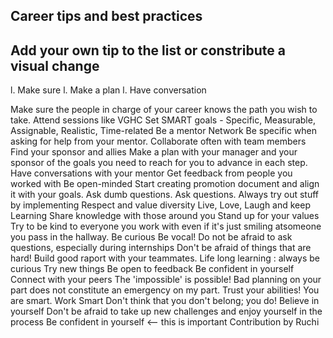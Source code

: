 ## Career tips and best practices

## Add your own tip to the list or constribute a visual change

l. Make sure
l. Make a plan
l. Have conversation

 Make sure the people in charge of your career knows the path you wish to take.
 Attend sessions like VGHC
 Set SMART goals - Specific, Measurable, Assignable, Realistic, Time-related
 Be a mentor
 Network
 Be specific when asking for help from your mentor.
 Collaborate often with team members
 Find your sponsor and allies
 Make a plan with your manager and your sponsor of the goals you need to reach for you to advance in each step.
 Have conversations with your mentor
 Get feedback from people you worked with
 Be open-minded
 Start creating promotion document and align it with your goals.
  Ask dumb questions.
  Ask questions.
Always try out stuff by implementing
Respect and value diversity
Live, Love, Laugh and keep Learning
Share knowledge with those around you
Stand up for your values
Try to be kind to everyone you work with even if it's just smiling atsomeone you pass in the hallway.
Be curious
Be vocal!
Do not be afraid to ask questions, especially during internships
Don't be afraid of things that are hard!
Build good raport with your teammates.
Life long learning : always be curious 
Try new things
Be open to feedback
Be confident in yourself
Connect with your peers
The 'impossible' is possible!
Bad planning on your part does not constitute an emergency on my part.
Trust your abilities! You are smart.
Work Smart
Don't think that you don't belong; you do!
Believe in yourself
Don't be afraid to take up new challenges and enjoy yourself in the process
Be confident in yourself <-- this is important
Contribution by Ruchi
